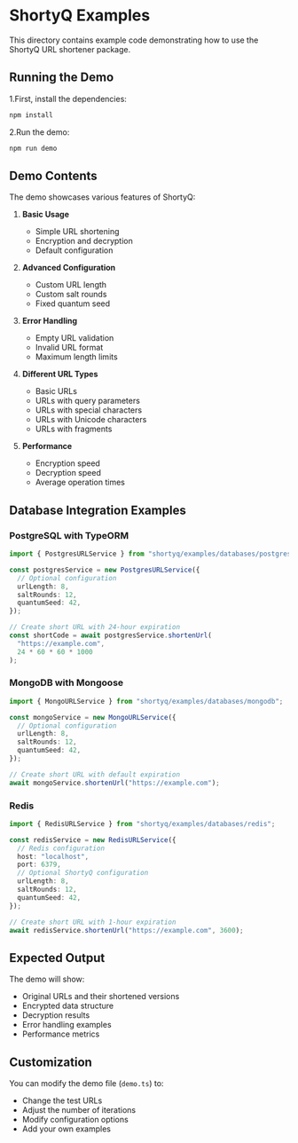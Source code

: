 # ShortyQ Examples

This directory contains example code demonstrating how to use the ShortyQ URL shortener package.

## Running the Demo

1.First, install the dependencies:
```bash
npm install
```

2.Run the demo:
```bash
npm run demo
```

## Demo Contents

The demo showcases various features of ShortyQ:

1. **Basic Usage**
   - Simple URL shortening
   - Encryption and decryption
   - Default configuration

2. **Advanced Configuration**
   - Custom URL length
   - Custom salt rounds
   - Fixed quantum seed

3. **Error Handling**
   - Empty URL validation
   - Invalid URL format
   - Maximum length limits

4. **Different URL Types**
   - Basic URLs
   - URLs with query parameters
   - URLs with special characters
   - URLs with Unicode characters
   - URLs with fragments

5. **Performance**
   - Encryption speed
   - Decryption speed
   - Average operation times

## Database Integration Examples

### PostgreSQL with TypeORM

```typescript
import { PostgresURLService } from "shortyq/examples/databases/postgres";

const postgresService = new PostgresURLService({
  // Optional configuration
  urlLength: 8,
  saltRounds: 12,
  quantumSeed: 42,
});

// Create short URL with 24-hour expiration
const shortCode = await postgresService.shortenUrl(
  "https://example.com",
  24 * 60 * 60 * 1000
);
```

### MongoDB with Mongoose

```typescript
import { MongoURLService } from "shortyq/examples/databases/mongodb";

const mongoService = new MongoURLService({
  // Optional configuration
  urlLength: 8,
  saltRounds: 12,
  quantumSeed: 42,
});

// Create short URL with default expiration
await mongoService.shortenUrl("https://example.com");
```

### Redis

```typescript
import { RedisURLService } from "shortyq/examples/databases/redis";

const redisService = new RedisURLService({
  // Redis configuration
  host: "localhost",
  port: 6379,
  // Optional ShortyQ configuration
  urlLength: 8,
  saltRounds: 12,
  quantumSeed: 42,
});

// Create short URL with 1-hour expiration
await redisService.shortenUrl("https://example.com", 3600);
```

## Expected Output

The demo will show:
- Original URLs and their shortened versions
- Encrypted data structure
- Decryption results
- Error handling examples
- Performance metrics

## Customization

You can modify the demo file (`demo.ts`) to:
- Change the test URLs
- Adjust the number of iterations
- Modify configuration options
- Add your own examples